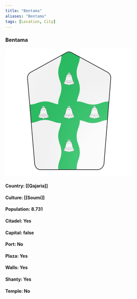 ```yaml
---
title: "Bentama"
aliases: "Bentama"
tags: [Location, City]
---
```

### Bentama
![](attachment/8f4e2508f4b6233375e2938936f8b2fb.svg)

#### Country: [[Qajaria]]

#### Culture: [[Soumi]]

#### Population: 8.731

#### Citadel: Yes

#### Capital: false

#### Port: No

#### Plaza: Yes

#### Walls: Yes

#### Shanty: Yes

#### Temple: No


